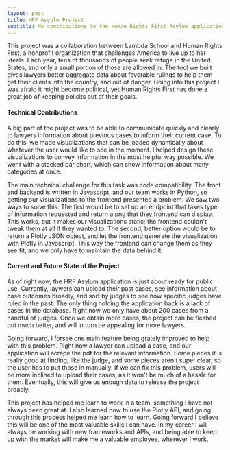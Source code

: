 ```yaml
---
layout: post
title: HRF Asyulm Project
subtitle: My contributions to the Human Rights First Asylum application
---
```


This project was a collaboration between Lambda School and Human Rights First, a nonprofit organization that challenges America to live up to her ideals.
Each year, tens of thousands of people seek refuge in the United States, and only a small portion of those are allowed in. The tool we built gives lawyers better aggregate data about favorable rulings to help them get their clients into the country, and out of danger. Going into this project I was afraid it might become political, yet Human Rights First has done a great job of keeping policits out of their goals.

#### Technical Contributions
A big part of the project was to be able to communicate quickly and clearly to lawyers information about previous cases to inform their current case. To do this, we made visualizations that can be loaded dynamically about whatever the user would like to see in the moment. I helped design these visualizations to convey information in the most helpful way possible. We went with a stacked bar chart, which can show information about many categories at once.

The main technical challenge for this task was code compatibility. The front and backend is written in Javascript, and our team works in Python, so getting our visualizations to the frontend presented a problem. We saw two ways to solve this. The first would be to set up an endpoint that takes type of information requested and return a png that they frontend can display. This works, but it makes our visualizations static; the frontend couldn't tweak them at all if they wanted to. The second, better option would be to return a Plotly JSON object, and let the frontend generate the visualization with Plotly in Javascript. This way the frontend can change them as they see fit, and we only have to maintain the data behind it.

#### Current and Future State of the Project
As of right now, the HRF Asylum application is just about ready for public use. Currently, laywers can upload their past cases, see information about case outcomes broadly, and sort by judges to see how specific judges have ruled in the past. The only thing holding the application back is a lack of cases in the database. Right now we only have about 200 cases from a handful of judges. Once we obtain more cases, the project can be fleshed out much better, and will in turn be appealing for more lawyers.

Going forward, I forsee one main feature being grately improved to help with this problem. Right now a lawyer can upload a case, and our application will scrape the pdf for the relevant information. Some pieces it is really good at finding, like the judge, and some pieces aren't super clear, so the user has to put those in manually. If we can fix this problem, users will be more inclined to upload their cases, as it won't be much of a hassle for them. Eventually, this will give us enough data to release the project broadly.

This project has helped me learn to work in a team, something I have not always been great at. I also learned how to use the Plotly API, and going through this process helped me learn how to learn. Going forward I believe this will be one of the most valuable skills I can have. In my career I will always be working with new frameworks and APIs, and being able to keep up with the market will make me a valuable employee, wherever I work.

